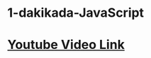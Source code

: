 # 1-dakikada-JavaScript

# [Youtube Video Link](https://youtube.com/shorts/qZ4kvJeD8uk?feature=share)
